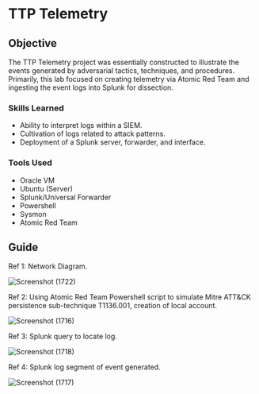 # TTP Telemetry

## Objective

The TTP Telemetry project was essentially constructed to illustrate the events generated by adversarial tactics, techniques, and procedures. Primarily, this lab focused on creating telemetry via Atomic Red Team and ingesting the event logs into Splunk for dissection.

### Skills Learned

- Ability to interpret logs within a SIEM.
- Cultivation of logs related to attack patterns.
- Deployment of a Splunk server, forwarder, and interface.

### Tools Used

- Oracle VM
- Ubuntu (Server)
- Splunk/Universal Forwarder
- Powershell
- Sysmon
- Atomic Red Team

## Guide

 Ref 1: Network Diagram.

![Screenshot (1722)](https://github.com/Cyber-ic5/TTP-Telemetry/assets/169179159/d6a8303a-2981-4e97-96bd-537f9a77e883)

Ref 2: Using Atomic Red Team Powershell script to simulate Mitre ATT&CK persistence sub-technique T1136.001, creation of local account.

![Screenshot (1716)](https://github.com/Cyber-ic5/TTP-Telemetry/assets/169179159/24239327-4eb7-4959-9332-9507db8f946d)

Ref 3: Splunk query to locate log.

![Screenshot (1718)](https://github.com/Cyber-ic5/TTP-Telemetry/assets/169179159/cc44efa9-8ec9-4dd7-a224-e5bd14c6613d)

Ref 4: Splunk log segment of event generated.

![Screenshot (1717)](https://github.com/Cyber-ic5/TTP-Telemetry/assets/169179159/bf615cbb-1a76-43b9-9a53-7565fddac18b)

